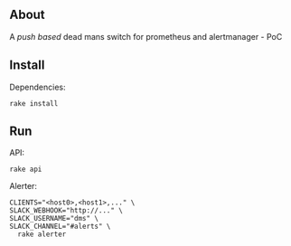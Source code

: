 ## About

A *push based* dead mans switch for prometheus and alertmanager - PoC

## Install

Dependencies:
```
rake install
```

## Run

API:
```
rake api
```

Alerter:
```
CLIENTS="<host0>,<host1>,..." \
SLACK_WEBHOOK="http://..." \
SLACK_USERNAME="dms" \
SLACK_CHANNEL="#alerts" \
  rake alerter
```
